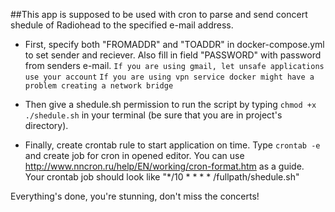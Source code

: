 ##This app is supposed to be used with cron to parse and send concert shedule of Radiohead to the specified e-mail address.

- First, specify both "FROMADDR" and "TOADDR" in docker-compose.yml to set sender and reciever. Also fill in field "PASSWORD" with password from senders e-mail.
`If you are using gmail, let unsafe applications use your account`
`If you are using vpn service docker might have a problem creating a network bridge`

- Then give a shedule.sh permission to run the script by typing ```chmod +x ./shedule.sh``` in your terminal (be sure that you are in project's directory).

- Finally, create crontab rule to start application on time. Type ```crontab -e``` and create job for cron in opened editor. You can use http://www.nncron.ru/help/EN/working/cron-format.htm as a guide. Your crontab job should look like "*/10 * * * * /fullpath/shedule.sh"

Everything's done, you're stunning, don't miss the concerts!
